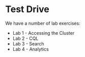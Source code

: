 # Test Drive

We have a number of lab exercises:

* Lab 1 - Accessing the Cluster
* Lab 2 - CQL
* Lab 3 - Search
* Lab 4 - Analytics
